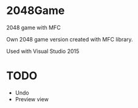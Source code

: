 # 2048Game
2048 game with MFC

Own 2048 game version created with MFC library.

Used with Visual Studio 2015 

# TODO
* Undo
* Preview view